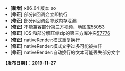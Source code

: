 - **[新增]** x86_64 版本 so
- **[修正]** 部分js回调会立即执行
- **[修正]** 部分js回调会导致内存泄漏
- **[修正]** 不能兼容部分第三方视频、地图库[55053](https://bbs.egret.com/thread-55053-1-1.html)
- **[修正]** iOS:和部分解压缩zip的第三方库冲突[57776](https://bbs.egret.com/thread-57776-1-1.html)
- **[修正]** nativeRender:模式重复换行
- **[修正]** nativeRender:模式文字过多可能被拉伸
- **[修正]** nativeRender:自动换行的文本可能丢失部分文字


**【发布日期】：2019-11-27**

